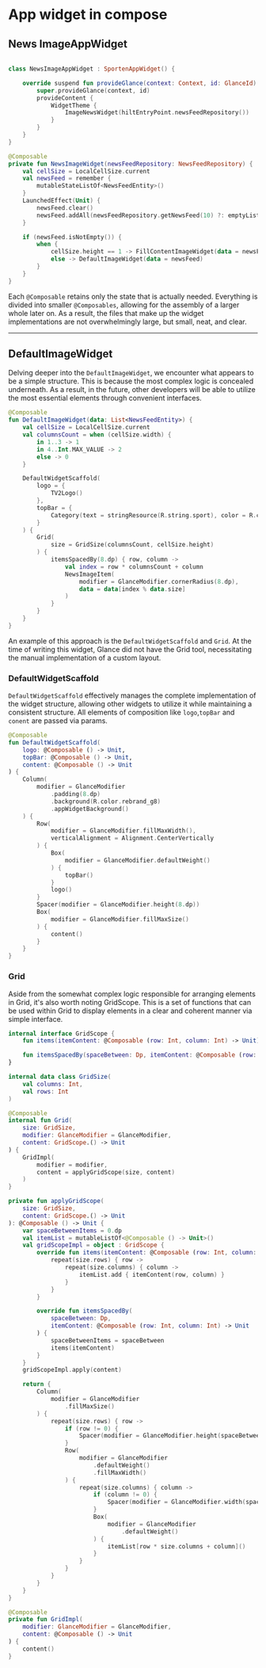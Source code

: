 # App widget in compose

## News ImageAppWidget

```Kotlin

class NewsImageAppWidget : SportenAppWidget() {

    override suspend fun provideGlance(context: Context, id: GlanceId) {
        super.provideGlance(context, id)
        provideContent {
            WidgetTheme {
                ImageNewsWidget(hiltEntryPoint.newsFeedRepository())
            }
        }
    }
}

@Composable
private fun NewsImageWidget(newsFeedRepository: NewsFeedRepository) {
    val cellSize = LocalCellSize.current
    val newsFeed = remember {
        mutableStateListOf<NewsFeedEntity>()
    }
    LaunchedEffect(Unit) {
        newsFeed.clear()
        newsFeed.addAll(newsFeedRepository.getNewsFeed(10) ?: emptyList())
    }

    if (newsFeed.isNotEmpty()) {
        when {
            cellSize.height == 1 -> FillContentImageWidget(data = newsFeed)
            else -> DefaultImageWidget(data = newsFeed)
        }
    }
}
```

Each `@Composable` retains only the state that is actually needed. Everything is divided into smaller `@Composables`,
allowing for the assembly of a larger whole later on. As a result, the files that make up the widget implementations are
not overwhelmingly large, but small, neat, and clear.

---

## DefaultImageWidget

Delving deeper into the `DefaultImageWidget`, we encounter what appears to be a simple structure. This is because the
most
complex logic is concealed underneath. As a result, in the future, other developers will be able to utilize the most
essential elements through convenient interfaces.

```Kotlin
@Composable
fun DefaultImageWidget(data: List<NewsFeedEntity>) {
    val cellSize = LocalCellSize.current
    val columnsCount = when (cellSize.width) {
        in 1..3 -> 1
        in 4..Int.MAX_VALUE -> 2
        else -> 0
    }

    DefaultWidgetScaffold(
        logo = {
            TV2Logo()
        },
        topBar = {
            Category(text = stringResource(R.string.sport), color = R.color.rebrand_g6)
        }
    ) {
        Grid(
            size = GridSize(columnsCount, cellSize.height)
        ) {
            itemsSpacedBy(8.dp) { row, column ->
                val index = row * columnsCount + column
                NewsImageItem(
                    modifier = GlanceModifier.cornerRadius(8.dp),
                    data = data[index % data.size]
                )
            }
        }
    }
}
```

An example of this approach is the `DefaultWidgetScaffold` and `Grid`. At the time of writing this widget, Glance did
not
have the Grid tool, necessitating the manual implementation of a custom layout.

### DefaultWidgetScaffold

`DefaultWidgetScaffold` effectively manages the complete implementation of the widget structure, allowing other widgets
to utilize it while maintaining a consistent structure. All elements of composition like `logo`,`topBar` and `conent`
are passed via params.

```Kotlin
@Composable
fun DefaultWidgetScaffold(
    logo: @Composable () -> Unit,
    topBar: @Composable () -> Unit,
    content: @Composable () -> Unit
) {
    Column(
        modifier = GlanceModifier
            .padding(8.dp)
            .background(R.color.rebrand_g8)
            .appWidgetBackground()
    ) {
        Row(
            modifier = GlanceModifier.fillMaxWidth(),
            verticalAlignment = Alignment.CenterVertically
        ) {
            Box(
                modifier = GlanceModifier.defaultWeight()
            ) {
                topBar()
            }
            logo()
        }
        Spacer(modifier = GlanceModifier.height(8.dp))
        Box(
            modifier = GlanceModifier.fillMaxSize()
        ) {
            content()
        }
    }
}
```

### Grid

Aside from the somewhat complex logic responsible for arranging elements in Grid, it's also worth noting GridScope. This
is a set of functions that can be used within Grid to display elements in a clear and coherent manner via simple
interface.

```Kotlin
internal interface GridScope {
    fun items(itemContent: @Composable (row: Int, column: Int) -> Unit)

    fun itemsSpacedBy(spaceBetween: Dp, itemContent: @Composable (row: Int, column: Int) -> Unit)
}

internal data class GridSize(
    val columns: Int,
    val rows: Int
)

@Composable
internal fun Grid(
    size: GridSize,
    modifier: GlanceModifier = GlanceModifier,
    content: GridScope.() -> Unit
) {
    GridImpl(
        modifier = modifier,
        content = applyGridScope(size, content)
    )
}

private fun applyGridScope(
    size: GridSize,
    content: GridScope.() -> Unit
): @Composable () -> Unit {
    var spaceBetweenItems = 0.dp
    val itemList = mutableListOf<@Composable () -> Unit>()
    val gridScopeImpl = object : GridScope {
        override fun items(itemContent: @Composable (row: Int, column: Int) -> Unit) {
            repeat(size.rows) { row ->
                repeat(size.columns) { column ->
                    itemList.add { itemContent(row, column) }
                }
            }
        }

        override fun itemsSpacedBy(
            spaceBetween: Dp,
            itemContent: @Composable (row: Int, column: Int) -> Unit
        ) {
            spaceBetweenItems = spaceBetween
            items(itemContent)
        }
    }
    gridScopeImpl.apply(content)

    return {
        Column(
            modifier = GlanceModifier
                .fillMaxSize()
        ) {
            repeat(size.rows) { row ->
                if (row != 0) {
                    Spacer(modifier = GlanceModifier.height(spaceBetweenItems))
                }
                Row(
                    modifier = GlanceModifier
                        .defaultWeight()
                        .fillMaxWidth()
                ) {
                    repeat(size.columns) { column ->
                        if (column != 0) {
                            Spacer(modifier = GlanceModifier.width(spaceBetweenItems))
                        }
                        Box(
                            modifier = GlanceModifier
                                .defaultWeight()
                        ) {
                            itemList[row * size.columns + column]()
                        }
                    }
                }
            }
        }
    }
}

@Composable
private fun GridImpl(
    modifier: GlanceModifier = GlanceModifier,
    content: @Composable () -> Unit
) {
    content()
}
```